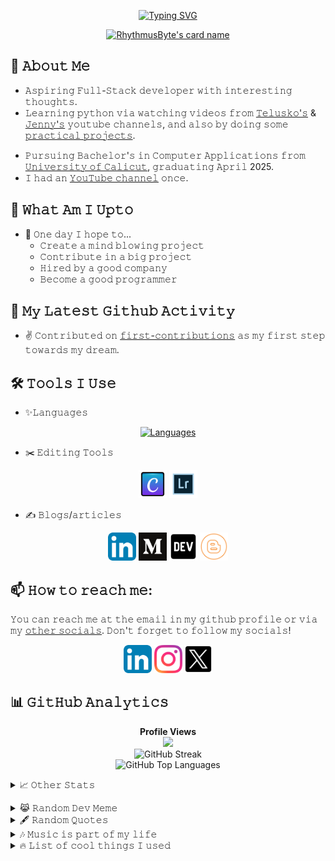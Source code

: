 <!--
Last Updated - 05/03/2024
Author - RhythmusByte
 -->
<div align='center'>
	
[![Typing SVG](https://readme-typing-svg.demolab.com?font=Anta&duration=3000&pause=1000&color=00EEFF&center=true&vCenter=true&random=false&width=435&lines=Hello+there;Welcome+to+my+profile;I'm+Akhil+Mahesh)](https://git.io/typing-svg)

[![RhythmusByte's card name](https://cardivo.vercel.app/api?name=Akhil%20Mahesh&description=Aspiring%20Full-Stack%20Developer%20with%20a%20keen%20interest%20in%20Artificial%20Intelligence%20and%20emerging%20technologies.%20Trying%20to%20do%20better%20everyday.&image=https://avatars.githubusercontent.com/u/124284817?v=4&backgroundColor=%23ffffff&iconColor=%23000000&fontColor=%23000000&colorPattern=%23EB00014A&site=https://akhilmahesh.netlify.app&pattern=ticTacToe&opacity=0&instagram=@rhythmusbyte&linkedin=rhythmusbyte&github=RhythmusByte&twitter=@RhythmusByte)](https://akhilmahesh.netlify.app)

</div>

## 📖 𝙰𝚋𝚘𝚞𝚝 𝙼𝚎
- 𝙰𝚜𝚙𝚒𝚛𝚒𝚗𝚐 𝙵𝚞𝚕𝚕-𝚂𝚝𝚊𝚌𝚔 𝚍𝚎𝚟𝚎𝚕𝚘𝚙𝚎𝚛 𝚠𝚒𝚝𝚑 𝚒𝚗𝚝𝚎𝚛𝚎𝚜𝚝𝚒𝚗𝚐 𝚝𝚑𝚘𝚞𝚐𝚑𝚝𝚜.
- 𝙻𝚎𝚊𝚛𝚗𝚒𝚗𝚐 𝚙𝚢𝚝𝚑𝚘𝚗 𝚟𝚒𝚊 𝚠𝚊𝚝𝚌𝚑𝚒𝚗𝚐 𝚟𝚒𝚍𝚎𝚘𝚜 𝚏𝚛𝚘𝚖 [𝚃𝚎𝚕𝚞𝚜𝚔𝚘'𝚜](https://youtube.com/@Telusko?si=3qg5bpRowt8TysRu) & [𝙹𝚎𝚗𝚗𝚢'𝚜](https://youtube.com/@JennyslecturesCSIT?si=Oq9uF_boz2LWlSw1) 𝚢𝚘𝚞𝚝𝚞𝚋𝚎 𝚌𝚑𝚊𝚗𝚗𝚎𝚕𝚜, 𝚊𝚗𝚍 𝚊𝚕𝚜𝚘 𝚋𝚢 𝚍𝚘𝚒𝚗𝚐 𝚜𝚘𝚖𝚎 [𝚙𝚛𝚊𝚌𝚝𝚒𝚌𝚊𝚕 𝚙𝚛𝚘𝚓𝚎𝚌𝚝𝚜](https://github.com/practical-tutorials/project-based-learning). 
<!-- - 𝙻𝚎𝚊𝚛𝚗𝚒𝚗𝚐 𝙲 𝚟𝚒𝚊 𝚠𝚊𝚝𝚌𝚑𝚒𝚗𝚐 𝚟𝚒𝚍𝚎𝚘𝚜 𝚏𝚛𝚘𝚖 [𝙹𝚎𝚗𝚗𝚢'𝚜](https://youtube.com/@JennyslecturesCSIT?si=Oq9uF_boz2LWlSw1) 𝚢𝚘𝚞𝚝𝚞𝚋𝚎 𝚌𝚑𝚊𝚗𝚗𝚎𝚕𝚜 --> 
- 𝙿𝚞𝚛𝚜𝚞𝚒𝚗𝚐 𝙱𝚊𝚌𝚑𝚎𝚕𝚘𝚛'𝚜 𝚒𝚗 𝙲𝚘𝚖𝚙𝚞𝚝𝚎𝚛 𝙰𝚙𝚙𝚕𝚒𝚌𝚊𝚝𝚒𝚘𝚗𝚜 𝚏𝚛𝚘𝚖 [𝚄𝚗𝚒𝚟𝚎𝚛𝚜𝚒𝚝𝚢 𝚘𝚏 𝙲𝚊𝚕𝚒𝚌𝚞𝚝](https://uoc.ac.in), 𝚐𝚛𝚊𝚍𝚞𝚊𝚝𝚒𝚗𝚐 𝙰𝚙𝚛𝚒𝚕 2025.
- 𝙸 𝚑𝚊𝚍 𝚊𝚗 [𝚈𝚘𝚞𝚃𝚞𝚋𝚎 𝚌𝚑𝚊𝚗𝚗𝚎𝚕](https://www.youtube.com/@alonephilic) 𝚘𝚗𝚌𝚎.

## 🤔 𝚆𝚑𝚊𝚝 𝙰𝚖 𝙸 𝚄𝚙𝚝𝚘 
- 🤞 𝙾𝚗𝚎 𝚍𝚊𝚢 𝙸 𝚑𝚘𝚙𝚎 𝚝𝚘...
	-  𝙲𝚛𝚎𝚊𝚝𝚎 𝚊 𝚖𝚒𝚗𝚍 𝚋𝚕𝚘𝚠𝚒𝚗𝚐 𝚙𝚛𝚘𝚓𝚎𝚌𝚝
	- 𝙲𝚘𝚗𝚝𝚛𝚒𝚋𝚞𝚝𝚎 𝚒𝚗 𝚊 𝚋𝚒𝚐 𝚙𝚛𝚘𝚓𝚎𝚌𝚝
	- 𝙷𝚒𝚛𝚎𝚍 𝚋𝚢 𝚊 𝚐𝚘𝚘𝚍 𝚌𝚘𝚖𝚙𝚊𝚗𝚢
	- 𝙱𝚎𝚌𝚘𝚖𝚎 𝚊 𝚐𝚘𝚘𝚍 𝚙𝚛𝚘𝚐𝚛𝚊𝚖𝚖𝚎𝚛

## 🚀 𝙼𝚢 𝙻𝚊𝚝𝚎𝚜𝚝 𝙶𝚒𝚝𝚑𝚞𝚋 𝙰𝚌𝚝𝚒𝚟𝚒𝚝𝚢
- ✌️ 𝙲𝚘𝚗𝚝𝚛𝚒𝚋𝚞𝚝𝚎𝚍 𝚘𝚗 [𝚏𝚒𝚛𝚜𝚝-𝚌𝚘𝚗𝚝𝚛𝚒𝚋𝚞𝚝𝚒𝚘𝚗𝚜](https://github.com/firstcontributions/first-contributions) 𝚊𝚜 𝚖𝚢 𝚏𝚒𝚛𝚜𝚝 𝚜𝚝𝚎𝚙 𝚝𝚘𝚠𝚊𝚛𝚍𝚜 𝚖𝚢 𝚍𝚛𝚎𝚊𝚖.
  
## 🛠️ 𝚃𝚘𝚘𝚕𝚜 𝙸 𝚄𝚜𝚎

- ✨𝙻𝚊𝚗𝚐𝚞𝚊𝚐𝚎𝚜
<div align="center"><a href="https://rhythmusbytelinks.netlify.app"><img src="https://skillicons.dev/icons?i=python,c,js,html,css" alt="Languages"></a></div>
  
- ✂️ 𝙴𝚍𝚒𝚝𝚒𝚗𝚐 𝚃𝚘𝚘𝚕𝚜
<div align="center"><img src="https://raw.githubusercontent.com/RhythmusByte/RhythmusByte/alone-patch/Images/Canva.svg" height="45px" weight="45px"> <img src="https://raw.githubusercontent.com/RhythmusByte/RhythmusByte/alone-patch/Images/Lightroom.svg" height="45px" weight="45px"></div>

- ✍️ 𝙱𝚕𝚘𝚐𝚜/𝚊𝚛𝚝𝚒𝚌𝚕𝚎𝚜
<div align="center"><a href="https://www.linkedin.com/in/rhythmusbyte"><img src="https://raw.githubusercontent.com/RhythmusByte/RhythmusByte/alone-patch/Images/LinkedIn.svg" height="45px" weight="45px"></a> <a href="https://medium.com/@rhythmusbyte"><img src="https://raw.githubusercontent.com/RhythmusByte/RhythmusByte/alone-patch/Images/Medium.svg" height="45px" weight="45px"></a> <a href="https://dev.to/rhythmusbyte"><img src="https://raw.githubusercontent.com/RhythmusByte/RhythmusByte/alone-patch/Images/Dev.svg" height="45px" weight="45px"></a> <a href="https://rhythmusbyte.blogspot.com"><img src="https://raw.githubusercontent.com/RhythmusByte/RhythmusByte/alone-patch/Images/Blogger.svg" height="45px" weight="45px"></a></div>

## 📫 𝙷𝚘𝚠 𝚝𝚘 𝚛𝚎𝚊𝚌𝚑 𝚖𝚎:
𝚈𝚘𝚞 𝚌𝚊𝚗 𝚛𝚎𝚊𝚌𝚑 𝚖𝚎 𝚊𝚝 𝚝𝚑𝚎 𝚎𝚖𝚊𝚒𝚕 𝚒𝚗 𝚖𝚢 𝚐𝚒𝚝𝚑𝚞𝚋 𝚙𝚛𝚘𝚏𝚒𝚕𝚎 𝚘𝚛 𝚟𝚒𝚊 𝚖𝚢 [𝚘𝚝𝚑𝚎𝚛 𝚜𝚘𝚌𝚒𝚊𝚕𝚜](https://rhythmusbytelinks.netlify.app). 𝙳𝚘𝚗'𝚝 𝚏𝚘𝚛𝚐𝚎𝚝 𝚝𝚘 𝚏𝚘𝚕𝚕𝚘𝚠 𝚖𝚢 𝚜𝚘𝚌𝚒𝚊𝚕𝚜!
<div align="center"><a href="https://www.linkedin.com/in/rhythmusbyte"><img src="https://raw.githubusercontent.com/RhythmusByte/RhythmusByte/alone-patch/Images/LinkedIn.svg" height="45px" weight="45px"></a> <a href="https://instagram.com/rhythmusbyte"><img src="https://raw.githubusercontent.com/RhythmusByte/RhythmusByte/alone-patch/Images/Instagram.svg" height="45px" weight="45px"></a> <a href="https://twitter.com/RhythmusByte"><img src="https://raw.githubusercontent.com/RhythmusByte/RhythmusByte/alone-patch/Images/X.svg" height="45px" weight="45px"></a></div>

## 📊 𝙶𝚒𝚝𝙷𝚞𝚋 𝙰𝚗𝚊𝚕𝚢𝚝𝚒𝚌𝚜

<p align="center">
<b>Profile Views</b><br>
<img src="https://profile-counter.glitch.me/RhythmusByte/count.svg">
<br>
<img src="https://streak-stats.demolab.com?user=RhythmusByte&theme=dark&no-frame=false&no-bg=true&margin-w=4&date_format=j%20M%5B%20Y%5D" alt="GitHub Streak" />
<br>
<img src="https://github-readme-stats.vercel.app/api/top-langs/?username=RhythmusByte&theme=dark&no-frame=false&no-bg=true&margin-w=4&include_all_commits=true&count_private=true&layout=compact" alt="GitHub Top Languages">

<details>
  <summary>📈 𝙾𝚝𝚑𝚎𝚛 𝚂𝚝𝚊𝚝𝚜</summary>

<img src="http://github-profile-summary-cards.vercel.app/api/cards/profile-details?username=RhythmusByte&theme=merko" alt="GitHub Profile Summary Cards">

<img src="http://github-profile-summary-cards.vercel.app/api/cards/stats?username=RhythmusByte &theme=merko&no-frame=false&no-bg=true&margin-w=4" alt="GitHub Profile Summary Cards">

<br>

<img src="http://github-profile-summary-cards.vercel.app/api/cards/productive-time?username=RhythmusByte &theme=merko&no-frame=false&no-bg=true&margin-w=4&utcOffset=8" alt="GitHub Profile Summary Cards">

<img src="https://github-profile-trophy.vercel.app/?username=RhythmusByte&theme=merko&no-frame=false&no-bg=true&margin-w=4" alt="github trophies" /> 
</details>
</p>

<details>
	<summary>😹 𝚁𝚊𝚗𝚍𝚘𝚖 𝙳𝚎𝚟 𝙼𝚎𝚖𝚎</summary>
	<div align="center">
		<img src='https://randommeme-five.vercel.app/' style="height: 100%;"/>
</details>
<details>
<summary>🖋️ 𝚁𝚊𝚗𝚍𝚘𝚖 𝚀𝚞𝚘𝚝𝚎𝚜</summary>
<img src="https://quotes-github-readme.vercel.app/api?type=vertical&theme=dark" alt="Random Quotes">
</details>
<details>
	<summary>🎶 𝙼𝚞𝚜𝚒𝚌 𝚒𝚜 𝚙𝚊𝚛𝚝 𝚘𝚏 𝚖𝚢 𝚕𝚒𝚏𝚎</summary>
 <a href="https://spotify-github-profile.vercel.app/api/view?uid=31gvkj7oelt5axfiwpjew4l6gcwi&redirect=true"><img src="https://spotify-github-profile.vercel.app/api/view?uid=31gvkj7oelt5axfiwpjew4l6gcwi&cover_image=true&theme=novatorem&show_offline=false&background_color=121212&interchange=true&bar_color=53b14f&bar_color_cover=false" alt="spotify"></a>
	
</details>

<details>
<summary>🔥 𝙻𝚒𝚜𝚝 𝚘𝚏 𝚌𝚘𝚘𝚕 𝚝𝚑𝚒𝚗𝚐𝚜 𝙸 𝚞𝚜𝚎𝚍</summary>

- 𝙳𝚢𝚗𝚊𝚖𝚒𝚌𝚊𝚕𝚕𝚢 𝚐𝚎𝚗𝚎𝚛𝚊𝚝𝚎𝚍, 𝚌𝚞𝚜𝚝𝚘𝚖𝚒𝚣𝚊𝚋𝚕𝚎 𝚊𝚗𝚒𝚖𝚊𝚝𝚎𝚍 𝚝𝚢𝚙𝚒𝚗𝚐 𝚂𝚅𝙶: [𝚁𝙴𝙰𝙳𝙼𝙴 𝚃𝚢𝚙𝚒𝚗𝚐 𝚂𝚅𝙶](https://github.com/DenverCoder1/readme-typing-svg?tab=readme-ov-file)
- 𝙰𝚖𝚊𝚣𝚒𝚗𝚐 𝚌𝚊𝚛𝚍 𝚗𝚊𝚖𝚎 : [𝙲𝚊𝚛𝚍𝚒𝚟𝚘 𝙲𝚊𝚛𝚍 𝙽𝚊𝚖𝚎](https://github.com/satyawikananda/cardivo)
- 𝙼𝚘𝚗𝚘𝚜𝚙𝚊𝚌𝚎𝚍 𝚝𝚎𝚡𝚝 𝚏𝚛𝚘𝚖 [𝚈𝚊𝚢𝚝𝚎𝚡𝚝](https://yaytext.com/monospace)
- 𝙻𝚊𝚗𝚐𝚞𝚊𝚐𝚎𝚜 𝚒𝚌𝚘𝚗𝚜 𝚏𝚛𝚘𝚖: [𝚂𝚔𝚒𝚕𝚕 𝙸𝚌𝚘𝚗𝚜](https://github.com/tandpfun/skill-icons)
- 𝙶𝚒𝚝𝙷𝚞𝚋 𝙰𝚗𝚊𝚕𝚢𝚝𝚒𝚌𝚜: [𝙿𝚛𝚘𝚏𝚒𝚕𝚎 𝚂𝚞𝚖𝚖𝚊𝚛𝚢 𝙲𝚊𝚛𝚍𝚜
](https://github-profile-summary-cards.vercel.app/demo.html) & [𝚂𝚝𝚊𝚝𝚜](https://github.com/anuraghazra/github-readme-stats)
- 𝚂𝚅𝙶 𝙸𝚌𝚘𝚗𝚜: [𝙸𝚌𝚘𝚗𝚏𝚒𝚗𝚍𝚎𝚛](https://www.iconfinder.com)
- 𝚁𝚊𝚗𝚍𝚘𝚖 𝚀𝚞𝚘𝚝𝚎𝚜: [𝙶𝚒𝚝𝚑𝚞𝚋 𝚁𝚎𝚊𝚍𝚖𝚎 𝚀𝚞𝚘𝚝𝚎𝚜](https://github.com/PiyushSuthar/github-readme-quotes?tab=readme-ov-file)
- 𝚂𝚙𝚘𝚝𝚒𝚏𝚢 𝚙𝚕𝚊𝚢𝚒𝚗𝚐: [𝚂𝚙𝚘𝚝𝚒𝚏𝚢](https://github.com/kittinan/spotify-github-profile?tab=readme-ov-file)
</details>
